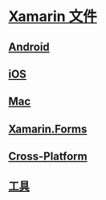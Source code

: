 # [Xamarin 文件](index.md)
## [Android](android/index.yml)
## [iOS](ios/index.yml)
## [Mac](mac/index.yml)
## [Xamarin.Forms](xamarin-forms/index.yml)
## [Cross-Platform](cross-platform/index.yml)
## [工具](tools/index.yml)
